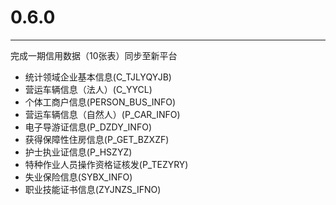 # 0.6.0

---

完成一期信用数据（10张表）同步至新平台

* 统计领域企业基本信息(C_TJLYQYJB)
* 营运车辆信息（法人）(C_YYCL)
* 个体工商户信息(PERSON_BUS_INFO)
* 营运车辆信息（自然人）(P_CAR_INFO)
* 电子导游证信息(P_DZDY_INFO)
* 获得保障性住房信息(P_GET_BZXZF)
* 护士执业证信息(P_HSZYZ)
* 特种作业人员操作资格证核发(P_TEZYRY)
* 失业保险信息(SYBX_INFO)
* 职业技能证书信息(ZYJNZS_IFNO)
